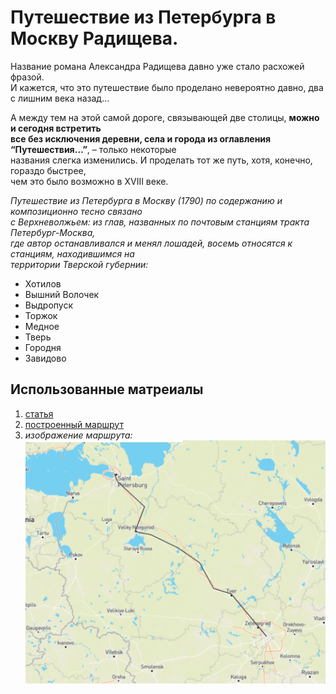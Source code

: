 # Путешествие из Петербурга в Москву Радищева.
Название романа Александра Радищева давно уже стало расхожей фразой.  
И кажется, что это путешествие было проделано невероятно давно, два с лишним века назад…

А между тем на этой самой дороге, связывающей две столицы, **можно и сегодня встретить  
все без исключения деревни, села и города из оглавления “Путешествия…”**, – только некоторые  
названия слегка изменились. И проделать тот же путь, хотя, конечно, гораздо быстрее,  
чем это было возможно в XVIII веке.

*Путешествие из Петербурга в Москву (1790) по содержанию и композиционно тесно связано  
с Верхневолжьем: из глав, названных по почтовым станциям тракта Петербург-Москва,  
где автор останавливался и менял лошадей, восемь относятся к станциям, находившимся на  
территории Тверской губернии:*   
* Хотилов
* Вышний Волочек
* Выдропуск
* Торжок
* Медное
* Тверь
* Городня
* Завидово  

## Использованные матреиалы
1. [статья](https://giper.livejournal.com/383365.html)
2. [построенный маршрут](https://gist.github.com/idmitriev99/e215f3e381e126b06d0c553a7b245db0)
3. *изображение маршрута:*  
![abc](imag.PNG)

